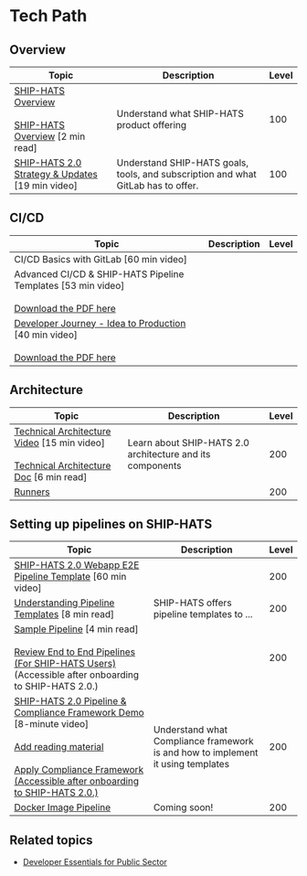 # Tech Path

## Overview

|Topic|Description|Level|
|---|---|---|
[SHIP-HATS Overview]()<br><br>[SHIP-HATS Overview](https://docs.developer.tech.gov.sg/docs/ship-hats-getting-started/ship-hats-overview) [2 min read]|Understand what SHIP-HATS product offering|100
[SHIP-HATS 2.0 Strategy & Updates]() [19 min video]|Understand SHIP-HATS goals, tools, and subscription and what GitLab has to offer.|100

## CI/CD 
|Topic|Description|Level|
|---|---|---|
CI/CD Basics with GitLab [60 min video]||
Advanced CI/CD & SHIP-HATS Pipeline Templates [53 min video]<br><br>[Download the PDF here]()||
[Developer Journey - Idea to Production]() [40 min video]<br><br>[Download the PDF here]()||

## Architecture 
|Topic|Description|Level|
|---|---|---|
[Technical Architecture Video]() [15 min video]<br><br>[Technical Architecture Doc]() [6 min read]|Learn about SHIP-HATS 2.0 architecture and its components|200
[Runners]()||200

## Setting up pipelines on SHIP-HATS

|Topic|Description|Level|
|---|---|---|
[SHIP-HATS 2.0 Webapp E2E Pipeline Template](https://youtu.be/An2U2_P5ILQ) [60 min video]||200
[Understanding Pipeline Templates](pipeline-templates)  [8 min read]|SHIP-HATS offers pipeline templates to ...|200
[Sample Pipeline](https://docs.developer.tech.gov.sg/docs/ship-hats-getting-started/sample-pipeline) [4 min read]<br><br>[Review End to End Pipelines (For SHIP-HATS Users)](https://sgts.gitlab-dedicated.com/WOG/GVT/ship/ship-hats-templates) (Accessible after onboarding to SHIP-HATS 2.0.)||200
[SHIP-HATS 2.0 Pipeline & Compliance Framework Demo](https://youtu.be/HPrgV_zUdww) [8-minute video]<br><br>[Add reading material]()<br><br>[Apply Compliance Framework (Accessible after onboarding to SHIP-HATS 2.0.)](https://sgts.gitlab-dedicated.com/WOG/ship-hats-compliance)|Understand what Compliance framework is and how to implement it using templates|200
[Docker Image Pipeline]()|Coming soon!|200

## Related topics
- [Developer Essentials for Public Sector](https://docs.developer.tech.gov.sg/docs/developer-essentials-for-public-sector/)